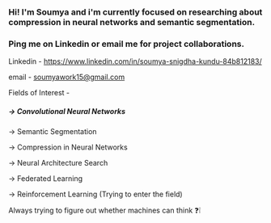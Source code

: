 ### Hi! I'm Soumya and i'm currently focused on researching about compression in neural networks and semantic segmentation. 
### Ping me on Linkedin or email me for project collaborations.

Linkedin - https://www.linkedin.com/in/soumya-snigdha-kundu-84b812183/

email - soumyawork15@gmail.com

Fields of Interest - 
##### -> Convolutional Neural Networks

-> Semantic Segmentation

-> Compression in Neural Networks

-> Neural Architecture Search

-> Federated Learning

-> Reinforcement Learning (Trying to enter the field)

Always trying to figure out whether machines can think :question::grey_exclamation:

<!--
**aymuos15/aymuos15** is a ✨ _special_ ✨ repository because its `README.md` (this file) appears on your GitHub profile.

Here are some ideas to get you started:

- 🔭 I’m currently working on ...
- 🌱 I’m currently learning ...
- 👯 I’m looking to collaborate on ...
- 🤔 I’m looking for help with ...
- 💬 Ask me about ...
- 📫 How to reach me: ...
- 😄 Pronouns: ...
- ⚡ Fun fact: ...
-->
